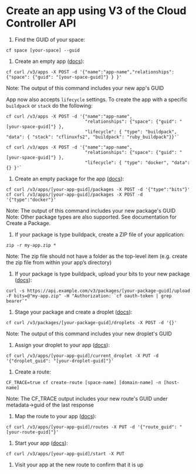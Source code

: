 # Create an app using V3 of the Cloud Controller API

1. Find the GUID of your space:

  `cf space [your-space] --guid`

1. Create an empty app ([docs](http://apidocs.cloudfoundry.org/release-candidate/apps_(experimental)/create_an_app.html)):

  `cf curl /v3/apps -X POST -d '{"name":"app-name","relationships": {"space": {"guid": "[your-space-guid]"} } }'`

  Note: The output of this command includes your new app's GUID

  App now also accepts `lifecycle` settings. To create the app with a specific `buildpack` or `stack` do the following:

  ```
  cf curl /v3/apps -X POST -d '{"name":"app-name",
                                "relationships": {"space": {"guid": "[your-space-guid]"} },
                                "lifecycle": { "type": "buildpack", "data": { "stack": "cflinuxfs2", "buildpack": "ruby_buildpack"}}'`
  ```
  
  ```
  cf curl /v3/apps -X POST -d '{"name":"app-name",
                                "relationships": {"space": {"guid": "[your-space-guid]"} },
                                "lifecycle": { "type": "docker", "data": {} }'`
  ```

1. Create an empty package for the app ([docs](http://apidocs.cloudfoundry.org/release-candidate/packages_(experimental)/create_a_package.html)):

  `cf curl /v3/apps/[your-app-guid]/packages -X POST -d '{"type":"bits"}'`
  `cf curl /v3/apps/[your-app-guid]/packages -X POST -d '{"type":"docker"}'`

  Note: The output of this command includes your new package's GUID  
  Note: Other package types are also supported. See documentation for Create a Package.

1. If your package is type buildpack, create a ZIP file of your application:

  `zip -r my-app.zip *`

  Note: The zip file should not have a folder as the top-level item (e.g. create the zip file from within your app’s directory)

1. If your package is type buildpack, upload your bits to your new package ([docs](http://apidocs.cloudfoundry.org/release-candidate/packages_(experimental)/upload_bits_for_a_package_of_type_bits.html)):

  ``curl -s https://api.example.com/v3/packages/[your-package-guid]/upload -F bits=@"my-app.zip" -H "Authorization: `cf oauth-token | grep bearer`"``

1. Stage your package and create a droplet ([docs](http://apidocs.cloudfoundry.org/release-candidate/packages_(experimental)/stage_a_package.html)):

  `cf curl /v3/packages/[your-package-guid]/droplets -X POST -d '{}'`

  Note: The output of this command includes your new droplet's GUID

1. Assign your droplet to your app ([docs](http://apidocs.cloudfoundry.org/release-candidate/apps_(experimental)/assigning_a_droplet_as_a_an_apps_current_droplet.html)):

  `cf curl /v3/apps/[your-app-guid]/current_droplet -X PUT -d '{"droplet_guid": "[your-droplet-guid]"}'`

1. Create a route:

  `CF_TRACE=true cf create-route [space-name] [domain-name] -n [host-name]`

  Note: The CF_TRACE output includes your new route's GUID under metadata->guid of the last response

1. Map the route to your app ([docs](http://apidocs.cloudfoundry.org/release-candidate/app_routes_(experimental)/map_a_route.html)):

  `cf curl /v3/apps/[your-app-guid]/routes -X PUT -d '{"route_guid": "[your-route-guid]"}'`

1. Start your app ([docs](http://apidocs.cloudfoundry.org/release-candidate/apps_(experimental)/starting_an_app.html)):

  `cf curl /v3/apps/[your-app-guid]/start -X PUT`

1. Visit your app at the new route to confirm that it is up
